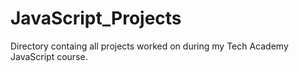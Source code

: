 # JavaScript_Projects

Directory containg all projects worked on during my Tech Academy JavaScript course.
